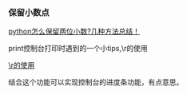 ### 保留小数点



[python怎么保留两位小数?几种方法总结！](https://www.w3cschool.cn/article/89475330.html)



print控制台打印时遇到的一个小tips,\r的使用

[\r的使用](https://blog.csdn.net/qq_42031142/article/details/114935614)

结合这个功能可以实现控制台的进度条功能，有点意思。
